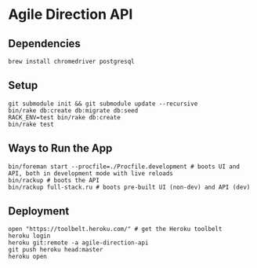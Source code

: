 # Agile Direction API

## Dependencies

```
brew install chromedriver postgresql
```

## Setup

```
git submodule init && git submodule update --recursive
bin/rake db:create db:migrate db:seed
RACK_ENV=test bin/rake db:create
bin/rake test
```

## Ways to Run the App

```
bin/foreman start --procfile=./Procfile.development # boots UI and API, both in development mode with live reloads
bin/rackup # boots the API
bin/rackup full-stack.ru # boots pre-built UI (non-dev) and API (dev)
```

## Deployment

```
open "https://toolbelt.heroku.com/" # get the Heroku toolbelt
heroku login
heroku git:remote -a agile-direction-api
git push heroku head:master
heroku open
```
